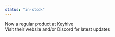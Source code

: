 ```yaml
---
status: "in-stock"
---
```

Now a regular product at Keyhive  
Visit their website and/or Discord for latest updates